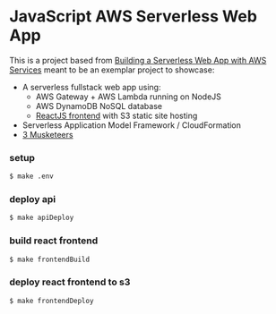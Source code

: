 # JavaScript AWS Serverless Web App

This is a project based from [Building a Serverless Web App with AWS Services](https://www.pluralsight.com/guides/front-end-javascript/building-a-serverless-web-app-on-aws-services) meant to be an exemplar project to showcase:
- A serverless fullstack web app using:
  - AWS Gateway + AWS Lambda running on NodeJS
  - AWS DynamoDB NoSQL database
  - [ReactJS frontend](https://github.com/eh3rrera/react-app-frontend) with S3 static site hosting
- Serverless Application Model Framework / CloudFormation
- [3 Musketeers](https://3musketeers.io/)

### setup
```bash
$ make .env
```

### deploy api
```bash
$ make apiDeploy
```

### build react frontend
```bash
$ make frontendBuild
```

### deploy react frontend to s3
```bash
$ make frontendDeploy
```
